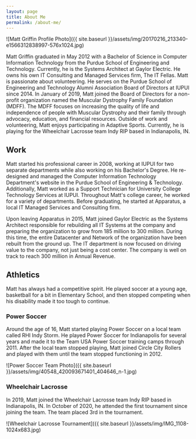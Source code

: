 ```yaml
---
layout: page
title: About Me
permalink: /about-me/
---
```


![Matt Griffin Profile Photo]({{ site.baseurl }}/assets/img/20170216_213340-e1566312838997-576x1024.jpg)

Matt Griffin graduated in May 2012 with a Bachelor of Science in Computer Information Technology from the Purdue School of Engineering and Technology. Currently, he is the Systems Architect at Gaylor Electric. He owns his own IT Consulting and Managed Services firm, The IT Fellas. Matt is passionate about volunteering. He serves on the Purdue School of Engineering and Technology Alumni Association Board of Directors at IUPUI since 2014. In January of 2019, Matt joined the Board of Directors for a non-profit organization named the Muscular Dystrophy Family Foundation (MDFF). The MDFF focuses on increasing the quality of life and independence of people with Muscular Dystrophy and their family through advocacy, education, and financial resources. Outside of work and volunteering, Matt enjoys participating in Adaptive Sports. Currently, he is playing for the Wheelchair Lacrosse team Indy RIP based in Indianapolis, IN.

## Work

Matt started his professional career in 2008, working at IUPUI for two separate departments while also working on his Bachelor's Degree. He re-designed and managed the Computer Information Technology Department's website in the Purdue School of Engineering & Technology. Additionally, Matt worked as a Support Technician for University College Technology Services at IUPUI. Throughout Matt's college career, he worked for a variety of departments. Before graduating, he started at Apparatus, a local IT Managed Services and Consulting firm.

Upon leaving Apparatus in 2015, Matt joined Gaylor Electric as the Systems Architect responsible for rebuilding all IT Systems at the company and preparing the organization to grow from 185 million to 300 million. During this time, the entire Datacenter and Network of the organization have been rebuilt from the ground up. The IT department is now focused on driving value to the company, not just being a cost center. The company is well on track to reach 300 million in Annual Revenue.

## Athletics

Matt has always had a competitive spirit. He played soccer at a young age, basketball for a bit in Elementary School, and then stopped competing when his disability made it too tough to continue.

### Power Soccer

Around the age of 16, Matt started playing Power Soccer on a local team called RHI Indy Storm. He played Power Soccer for Indianapolis for several years and made it to the Team USA Power Soccer training camps through 2011. After the local team stopped playing, Matt joined Circle City Rollers and played with them until the team stopped functioning in 2012.

![Power Soccer Team Photo]({{ site.baseurl }}/assets/img/40548_420093671401_404646_n-1.jpg)

### Wheelchair Lacrosse

In 2019, Matt joined the Wheelchair Lacrosse team Indy RIP based in Indianapolis, IN. In October of 2020, he attended the first tournament since joining the team. The team placed 3rd in the tournament.

![Wheelchair Lacrosse Tournament]({{ site.baseurl }}/assets/img/IMG_1108-1024x683.jpg)